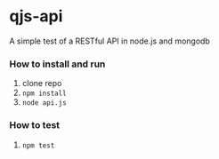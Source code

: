 # qjs-api

A simple test of a RESTful API in node.js and mongodb


### How to install and run

1. clone repo
2. `npm install`
3. `node api.js`

### How to test

1. `npm test`
